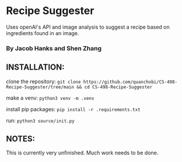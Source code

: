 # Recipe Suggester
Uses openAI's API and image analysis to suggest a recipe based on ingredients found in an image.

### By Jacob Hanks and Shen Zhang

## INSTALLATION:
clone the repository:
`git clone https://github.com/quanchobi/CS-498-Recipe-Suggester/tree/main && cd CS-498-Recipe-Suggester`

make a venv:
`python3 venv -m .venv`

install pip packages:
`pip install -r .requirements.txt`

run:
`python3 source/init.py`

## NOTES:
This is currently very unfinished. Much work needs to be done.
